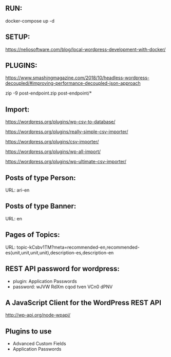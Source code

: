 RUN:
---------------------------
docker-compose up -d

SETUP:
---------------------------
https://neliosoftware.com/blog/local-wordpress-development-with-docker/

PLUGINS:
---------------------------
https://www.smashingmagazine.com/2018/10/headless-wordpress-decoupled/#improving-performance-decoupled-json-approach

zip -9 post-endpoint.zip post-endpoint/*


Import:
---------------------------
https://wordpress.org/plugins/wp-csv-to-database/

https://wordpress.org/plugins/really-simple-csv-importer/

https://wordpress.org/plugins/csv-importer/

https://wordpress.org/plugins/wp-all-import/

https://wordpress.org/plugins/wp-ultimate-csv-importer/

Posts of type Person:
---------------------------
URL: ari-en

Posts of type Banner:
---------------------------
URL: en

Pages of Topics:
---------------------------
URL: topic-kCsbv1TM?meta=recommended-en,recommended-es(unit,unit,unit,unit),description-es,description-en

REST API password for wordpress:
-----------------------------------
- plugin: Application Passwords
- password: wJVW RdXm cqod tven VCn0 dPNV

A JavaScript Client for the WordPress REST API
------------------------------------
http://wp-api.org/node-wpapi/

Plugins to use
---------------------
* Advanced Custom Fields
* Application Passwords
